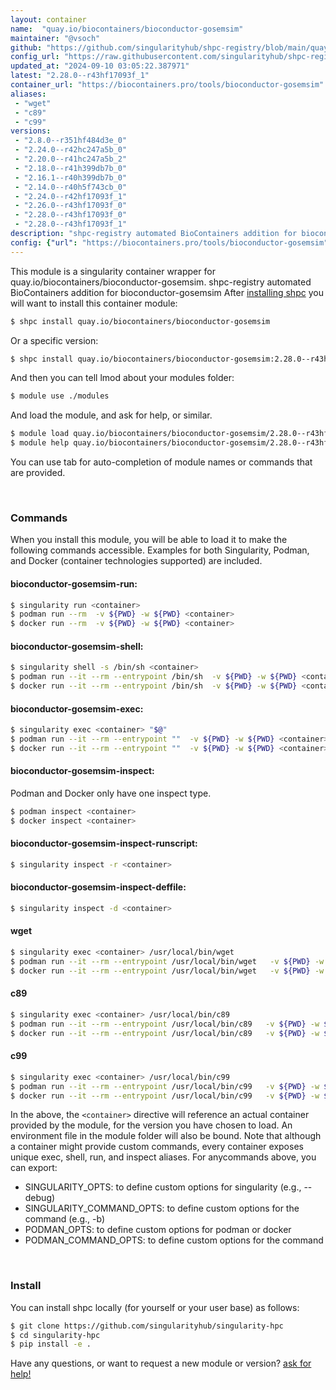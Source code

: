 ```yaml
---
layout: container
name:  "quay.io/biocontainers/bioconductor-gosemsim"
maintainer: "@vsoch"
github: "https://github.com/singularityhub/shpc-registry/blob/main/quay.io/biocontainers/bioconductor-gosemsim/container.yaml"
config_url: "https://raw.githubusercontent.com/singularityhub/shpc-registry/main/quay.io/biocontainers/bioconductor-gosemsim/container.yaml"
updated_at: "2024-09-10 03:05:22.387971"
latest: "2.28.0--r43hf17093f_1"
container_url: "https://biocontainers.pro/tools/bioconductor-gosemsim"
aliases:
 - "wget"
 - "c89"
 - "c99"
versions:
 - "2.8.0--r351hf484d3e_0"
 - "2.24.0--r42hc247a5b_0"
 - "2.20.0--r41hc247a5b_2"
 - "2.18.0--r41h399db7b_0"
 - "2.16.1--r40h399db7b_0"
 - "2.14.0--r40h5f743cb_0"
 - "2.24.0--r42hf17093f_1"
 - "2.26.0--r43hf17093f_0"
 - "2.28.0--r43hf17093f_0"
 - "2.28.0--r43hf17093f_1"
description: "shpc-registry automated BioContainers addition for bioconductor-gosemsim"
config: {"url": "https://biocontainers.pro/tools/bioconductor-gosemsim", "maintainer": "@vsoch", "description": "shpc-registry automated BioContainers addition for bioconductor-gosemsim", "latest": {"2.28.0--r43hf17093f_1": "sha256:ee9bc681e3438821b8681d1b0845e2dcf9599cbd64b0b784d5a7f85b2e0a8e94"}, "tags": {"2.8.0--r351hf484d3e_0": "sha256:5332530d344421add8114d205a29da02a851ddea03d60cb628fbd2a7efa1d925", "2.24.0--r42hc247a5b_0": "sha256:de5615604cf1674e57c0f950af96bbc3d16092027cefe08139e985642f93c3f7", "2.20.0--r41hc247a5b_2": "sha256:65eb0b680d4409d310c45d72507179e16db075cef56b22ea929fb70fd122fc91", "2.18.0--r41h399db7b_0": "sha256:6801a93f8dbb1200126d397a3e94a01901c9ab5a19fbc90fc9f9127c9d58e21b", "2.16.1--r40h399db7b_0": "sha256:ee802746877546f631da4d8ea61deda86f65ab66c74d7b09a2b82d6312d9b93f", "2.14.0--r40h5f743cb_0": "sha256:7acd3d6d488ff434f3706210dc9616bb8c7cd092b195d79e95d8b8e6b6740b51", "2.24.0--r42hf17093f_1": "sha256:4716275a9f533547f583dd607b8c7b757db4cbb7536a8c68d1a87dc7412ee484", "2.26.0--r43hf17093f_0": "sha256:ebc1632da0f32a593f0faec06511c336bbb13010086c1241cf0e80cde28dc1ff", "2.28.0--r43hf17093f_0": "sha256:9bbc6d43a1d22ca2b10e71a9f27d38c75d8b2ddeabc8e964873721c0e0e455ec", "2.28.0--r43hf17093f_1": "sha256:ee9bc681e3438821b8681d1b0845e2dcf9599cbd64b0b784d5a7f85b2e0a8e94"}, "docker": "quay.io/biocontainers/bioconductor-gosemsim", "aliases": {"wget": "/usr/local/bin/wget", "c89": "/usr/local/bin/c89", "c99": "/usr/local/bin/c99"}}
---
```


This module is a singularity container wrapper for quay.io/biocontainers/bioconductor-gosemsim.
shpc-registry automated BioContainers addition for bioconductor-gosemsim
After [installing shpc](#install) you will want to install this container module:


```bash
$ shpc install quay.io/biocontainers/bioconductor-gosemsim
```

Or a specific version:

```bash
$ shpc install quay.io/biocontainers/bioconductor-gosemsim:2.28.0--r43hf17093f_1
```

And then you can tell lmod about your modules folder:

```bash
$ module use ./modules
```

And load the module, and ask for help, or similar.

```bash
$ module load quay.io/biocontainers/bioconductor-gosemsim/2.28.0--r43hf17093f_1
$ module help quay.io/biocontainers/bioconductor-gosemsim/2.28.0--r43hf17093f_1
```

You can use tab for auto-completion of module names or commands that are provided.

<br>

### Commands

When you install this module, you will be able to load it to make the following commands accessible.
Examples for both Singularity, Podman, and Docker (container technologies supported) are included.

#### bioconductor-gosemsim-run:

```bash
$ singularity run <container>
$ podman run --rm  -v ${PWD} -w ${PWD} <container>
$ docker run --rm  -v ${PWD} -w ${PWD} <container>
```

#### bioconductor-gosemsim-shell:

```bash
$ singularity shell -s /bin/sh <container>
$ podman run --it --rm --entrypoint /bin/sh  -v ${PWD} -w ${PWD} <container>
$ docker run --it --rm --entrypoint /bin/sh  -v ${PWD} -w ${PWD} <container>
```

#### bioconductor-gosemsim-exec:

```bash
$ singularity exec <container> "$@"
$ podman run --it --rm --entrypoint ""  -v ${PWD} -w ${PWD} <container> "$@"
$ docker run --it --rm --entrypoint ""  -v ${PWD} -w ${PWD} <container> "$@"
```

#### bioconductor-gosemsim-inspect:

Podman and Docker only have one inspect type.

```bash
$ podman inspect <container>
$ docker inspect <container>
```

#### bioconductor-gosemsim-inspect-runscript:

```bash
$ singularity inspect -r <container>
```

#### bioconductor-gosemsim-inspect-deffile:

```bash
$ singularity inspect -d <container>
```


#### wget

```bash
$ singularity exec <container> /usr/local/bin/wget
$ podman run --it --rm --entrypoint /usr/local/bin/wget   -v ${PWD} -w ${PWD} <container> -c " $@"
$ docker run --it --rm --entrypoint /usr/local/bin/wget   -v ${PWD} -w ${PWD} <container> -c " $@"
```


#### c89

```bash
$ singularity exec <container> /usr/local/bin/c89
$ podman run --it --rm --entrypoint /usr/local/bin/c89   -v ${PWD} -w ${PWD} <container> -c " $@"
$ docker run --it --rm --entrypoint /usr/local/bin/c89   -v ${PWD} -w ${PWD} <container> -c " $@"
```


#### c99

```bash
$ singularity exec <container> /usr/local/bin/c99
$ podman run --it --rm --entrypoint /usr/local/bin/c99   -v ${PWD} -w ${PWD} <container> -c " $@"
$ docker run --it --rm --entrypoint /usr/local/bin/c99   -v ${PWD} -w ${PWD} <container> -c " $@"
```



In the above, the `<container>` directive will reference an actual container provided
by the module, for the version you have chosen to load. An environment file in the
module folder will also be bound. Note that although a container
might provide custom commands, every container exposes unique exec, shell, run, and
inspect aliases. For anycommands above, you can export:

 - SINGULARITY_OPTS: to define custom options for singularity (e.g., --debug)
 - SINGULARITY_COMMAND_OPTS: to define custom options for the command (e.g., -b)
 - PODMAN_OPTS: to define custom options for podman or docker
 - PODMAN_COMMAND_OPTS: to define custom options for the command

<br>

### Install

You can install shpc locally (for yourself or your user base) as follows:

```bash
$ git clone https://github.com/singularityhub/singularity-hpc
$ cd singularity-hpc
$ pip install -e .
```

Have any questions, or want to request a new module or version? [ask for help!](https://github.com/singularityhub/singularity-hpc/issues)